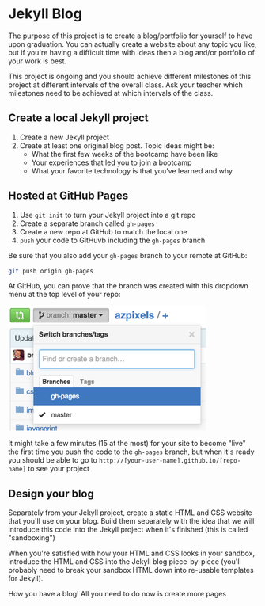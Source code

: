 # Jekyll Blog

The purpose of this project is to create a blog/portfolio for yourself to have upon graduation. You can actually create a website about any topic you like, but if you're having a difficult time with ideas then a blog and/or portfolio of your work is best.

This project is ongoing and you should achieve different milestones of this project at different intervals of the overall class. Ask your teacher which milestones need to be achieved at which intervals of the class.

## Create a local Jekyll project

1. Create a new Jekyll project
1. Create at least one original blog post. Topic ideas might be:
    - What the first few weeks of the bootcamp have been like
    - Your experiences that led you to join a bootcamp
    - What your favorite technology is that you've learned and why

## Hosted at GitHub Pages

1. Use `git init` to turn your Jekyll project into a git repo
1. Create a separate branch called `gh-pages`
1. Create a new repo at GitHub to match the local one
1. `push` your code to GitHuvb including the `gh-pages` branch

Be sure that you also add your `gh-pages` branch to your remote at GitHub:

```sh
git push origin gh-pages
```

At GitHub, you can prove that the branch was created with this dropdown menu at the top level of your repo:

<img src="GitHub gh-pages.png" width="400px">

It might take a few minutes (15 at the most) for your site to become "live" the first time you push the code to the `gh-pages` branch, but when it's ready you should be able to go to `http://[your-user-name].github.io/[repo-name]` to see your project

## Design your blog

Separately from your Jekyll project, create a static HTML and CSS website that you'll use on your blog. Build them separately with the idea that we will introduce this code into the Jekyll project when it's finished (this is called "sandboxing")

When you're satisfied with how your HTML and CSS looks in your sandbox, introduce the HTML and CSS into the Jekyll blog piece-by-piece (you'll probably need to break your sandbox HTML down into re-usable templates for Jekyll).

How you have a blog! All you need to do now is create more pages

